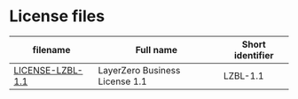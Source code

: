 # License files

| filename                               | Full name                      | Short identifier |
| -------------------------------------- | ------------------------------ | ---------------- |
| [LICENSE-LZBL-1.1](./LICENSE-LZBL-1.1) | LayerZero Business License 1.1 | LZBL-1.1         |
